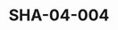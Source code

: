 ---
pid: SHA-04-004
title: SHA-04-004
language: en
original_label: 
rights: Sharhabil Ahmed
location_of_original: Sharhabil Ahmed
photographer_or_studio: 
scanned_from: photograph 12.6 by 17.6
_date: 1960s
location: Khartoum, Educational Publishing House
description: Group of men including Salah Shahin Director Ibrahim Doweilbait Isma'il
  Muhammad al Amin Sharhabil Ahmed and a group of workers in the publishing house
additional_notes: 
permission_display: 'yes'
on_server: 'no'
on_website: 'no'
permalink: /photopages/en/SHA-04-004
layout: photo-page
---